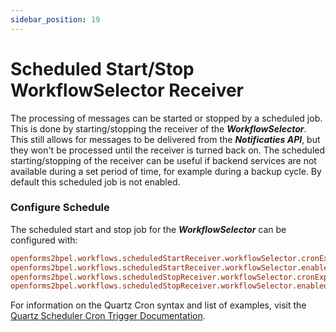 ```yaml
---
sidebar_position: 19
---
```


# Scheduled Start/Stop WorkflowSelector Receiver
The processing of messages can be started or stopped by a scheduled job. This is done by starting/stopping the receiver of the **_WorkflowSelector_**. This still allows for messages to be delivered from the **_Notificaties API_**, but they won't be processed until the receiver is turned back on. The scheduled starting/stopping of the receiver can be useful if backend services are not available during a set period of time, for example during a backup cycle. By default this scheduled job is not enabled.

### Configure Schedule
The scheduled start and stop job for the **_WorkflowSelector_** can be configured with:
```ini
openforms2bpel.workflows.scheduledStartReceiver.workflowSelector.cronExpression: 0 * 5 * * ?
openforms2bpel.workflows.scheduledStartReceiver.workflowSelector.enabled: false
openforms2bpel.workflows.scheduledStopReceiver.workflowSelector.cronExpression: 0 * 0 * * ?
openforms2bpel.workflows.scheduledStopReceiver.workflowSelector.enabled: false
```

For information on the Quartz Cron syntax and list of examples, visit the [Quartz Scheduler Cron Trigger Documentation](https://www.quartz-scheduler.org/documentation/quartz-2.3.0/tutorials/crontrigger.html).